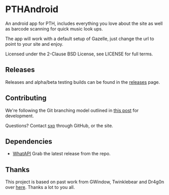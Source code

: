 PTHAndroid
=
An android app for PTH, includes everything you love about the site as well as barcode scanning for quick music look ups.

The app will work with a default setup of Gazelle, just change the url to point to your site and enjoy.

Licensed under the 2-Clause BSD License, see LICENSE for full terms.

Releases
-
Releases and alpha/beta testing builds can be found in the [releases](https://github.com/stuxo/PTHAndroid/releases) page.

Contributing
-
We're following the Git branching model outlined in [this post](http://nvie.com/posts/a-successful-git-branching-model/) for development.

Questions? Contact [sxo](https://github.com/stuxo) through GitHub, or the site.

Dependencies
-
- [WhatAPI](https://github.com/Gwindow/WhatAPI) Grab the latest release from the repo.

Thanks
-
This project is based on past work from GWindow, Twinklebear and Dr4g0n over [here](https://github.com/Gwindow/WhatAndroid). Thanks a lot to you all.
